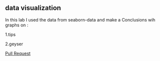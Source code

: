 ## data visualization

In this lab I used the data from seaborn-data and make a Conclusions wih graphs on :

1.tips

2.geyser

[Pull Request ]()
